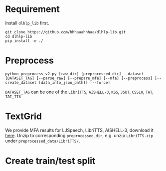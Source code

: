 # Requirement

Install ```dlhlp_lib``` first.
```
git clone https://github.com/hhhaaahhhaa/dlhlp-lib.git
cd dlhlp-lib
pip install -e ./
```
# Preprocess

```
python preprocess_v2.py [raw_dir] [preprocessed_dir] --dataset [DATASET_TAG] [--parse_raw] [--prepare_mfa] [--mfa] [--preprocess] [--create_dataset [data_info_json_path]] [--force]
```

```DATASET_TAG``` can be one of the ```LibriTTS```, ```AISHELL-3```, ```KSS```, ```JSUT```, ```CSS10```, ```TAT```, ```TAT_TTS```

# TextGrid

We provide MFA results for LJSpeech, LibriTTS, AISHELL-3, download it [here](https://drive.google.com/drive/folders/1OyEh823slo4Taw9A-zlC9ruS45hz8Y81?usp=share_link). Unzip to corresponding ```preprocessed_dir```, e.g. unzip ```LibriTTS.zip``` under ```preprocessed_data/LibriTTS/```.

# Create train/test split
